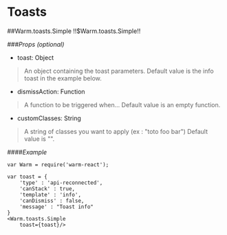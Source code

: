 # Toasts


<!-- XXXXXXXXXXXXXXXXXXXXXXXXXXXXXXXXXXXXXXXXXXXXXXXXXXXXXXXXXXXXXXXXXXXXXXXXXXXXXXXXXXXXXXXXXXXXXXXXXXXXXXXXXXXXXXXX -->
##Warm.toasts.Simple !!$Warm.toasts.Simple!!

###*Props (optional)*

- toast: Object

> An object containing the toast parameters.
> Default value is the info toast in the example below.

- dismissAction: Function

> A function to be triggered when...
> Default value is an empty function.

- customClasses: String

> A string of classes you want to apply (ex : "toto foo bar")
> Default value is "".

####*Example*
```
var Warm = require('warm-react');

var toast = {
    'type' : 'api-reconnected',
    'canStack' : true,
    'template' : 'info',
    'canDismiss' : false,
    'message' : "Toast info"
}
<Warm.toasts.Simple
    toast={toast}/>
```

